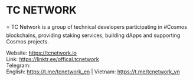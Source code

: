 # TC NETWORK

⭐️  TC Network is a group of technical developers participating in #Cosmos blockchains, providing staking services, building dApps and supporting Cosmos projects.

Website: https://tcnetwork.io \
Link: https://linktr.ee/offical.tcnetwork \
Telegram: \
English: https://t.me/tcnetwork_en | Vietnam: https://t.me/tcnetwork_vn